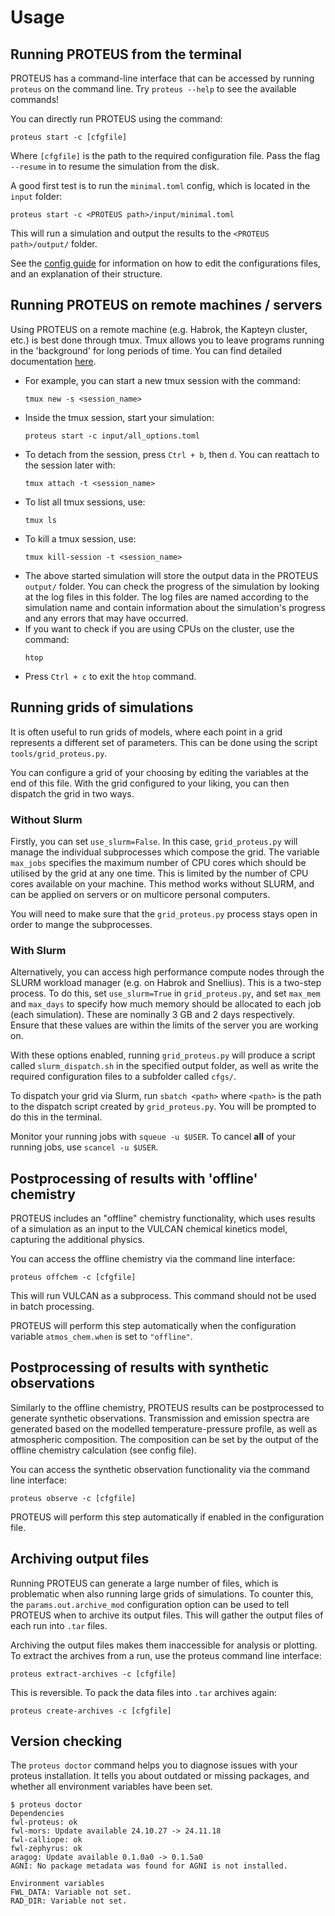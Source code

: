 # Usage

## Running PROTEUS from the terminal

PROTEUS has a command-line interface that can be accessed by running `proteus` on the command line.
Try `proteus --help` to see the available commands!

You can directly run PROTEUS using the command:

```console
proteus start -c [cfgfile]
```

Where `[cfgfile]` is the path to the required configuration file.
Pass the flag `--resume` in to resume the simulation from the disk.

A good first test is to run the `minimal.toml` config, which is located in the `input` folder:

```console
proteus start -c <PROTEUS path>/input/minimal.toml
```
This will run a simulation and output the results to the `<PROTEUS path>/output/` folder.

See the [config guide](https://fwl-proteus.readthedocs.io/en/latest/config/) for information
on how to edit the configurations files, and an explanation of their structure.


## Running PROTEUS on remote machines / servers

Using PROTEUS on a remote machine (e.g. Habrok, the Kapteyn cluster, etc.) is best done through tmux.
Tmux allows you to leave programs running in the 'background' for long periods of time.
You can find detailed documentation [here](https://tmuxcheatsheet.com/).

- For example, you can start a new tmux session with the command:
    ```console
    tmux new -s <session_name>
    ```
- Inside the tmux session, start your simulation:
    ```console
    proteus start -c input/all_options.toml
    ```
- To detach from the session, press `Ctrl + b`, then `d`. You can reattach to the session later with:
    ```console
    tmux attach -t <session_name>
    ```
- To list all tmux sessions, use:
    ```console
    tmux ls
    ```
- To kill a tmux session, use:
    ```console
    tmux kill-session -t <session_name>
    ```
- The above started simulation will store the output data in the PROTEUS `output/` folder. You can check the progress of the simulation by looking at the log files in this folder. The log files are named according to the simulation name and contain information about the simulation's progress and any errors that may have occurred.
- If you want to check if you are using CPUs on the cluster, use the command:
    ```console
    htop
    ```
- Press `Ctrl + c` to exit the `htop` command.

## Running grids of simulations

It is often useful to run grids of models, where each point in a grid represents a different
set of parameters. This can be done using the script `tools/grid_proteus.py`.

You can configure a grid of your choosing by editing the variables at the end of this file.
With the grid configured to your liking, you can then dispatch the grid in two ways.

### Without Slurm

Firstly, you can set `use_slurm=False`. In this case, `grid_proteus.py` will manage the
individual subprocesses which compose the grid. The variable `max_jobs` specifies the maximum number of CPU cores
which should be utilised by the grid at any one time. This is limited by the number of CPU
cores available on your machine. This method works without SLURM, and can be applied on servers or on multicore personal computers.

You will need to make sure that the `grid_proteus.py` process stays open in order to mange the subprocesses.

### With Slurm

Alternatively, you can access high performance compute nodes through the SLURM workload
manager (e.g. on Habrok and Snellius). This is a two-step process. To do this, set `use_slurm=True` in `grid_proteus.py`,
and set `max_mem` and `max_days` to specify how much memory should be allocated to each job (each simulation).
These are nominally 3 GB and 2 days respectively. Ensure that these values are within the limits of the server you are working on.

With these options enabled, running `grid_proteus.py` will produce a script called `slurm_dispatch.sh` in the
specified output folder, as well as write the required configuration files to a subfolder called `cfgs/`.

To dispatch your grid via Slurm, run `sbatch <path>` where `<path>` is the path to the dispatch script created
by `grid_proteus.py`. You will be prompted to do this in the terminal.

Monitor your running jobs with `squeue -u $USER`. To cancel **all** of your running jobs, use `scancel -u $USER`.


## Postprocessing of results with 'offline' chemistry

PROTEUS includes an "offline" chemistry functionality, which uses results of a simulation
as an input to the VULCAN chemical kinetics model, capturing the additional physics.

You can access the offline chemistry via the command line interface:

```console
proteus offchem -c [cfgfile]
```
This will run VULCAN as a subprocess. This command should not be used in batch processing.

PROTEUS will perform this step automatically when the configuration variable
`atmos_chem.when` is set to `"offline"`.


## Postprocessing of results with synthetic observations

Similarly to the offline chemistry, PROTEUS results can be postprocessed to generate
synthetic observations. Transmission and emission spectra are generated based on the
modelled temperature-pressure profile, as well as atmospheric composition. The composition
can be set by the output of the offline chemistry calculation (see config file).

You can access the synthetic observation functionality via the command line interface:

```console
proteus observe -c [cfgfile]
```

PROTEUS will perform this step automatically if enabled in the configuration file.

## Archiving output files

Running PROTEUS can generate a large number of files, which is problematic when also running
large grids of simulations. To counter this, the `params.out.archive_mod` configuration
option can be used to tell PROTEUS when to archive its output files. This will gather the
output files of each run into `.tar` files.

Archiving the output files makes them inaccessible for analysis or plotting. To extract the
archives from a run, use the proteus command line interface:
```console
proteus extract-archives -c [cfgfile]
```

This is reversible. To pack the data files into `.tar` archives again:
```console
proteus create-archives -c [cfgfile]
```

## Version checking

The `proteus doctor` command helps you to diagnose issues with your proteus installation.
It tells you about outdated or missing packages, and whether all environment variables have been set.

```console
$ proteus doctor
Dependencies
fwl-proteus: ok
fwl-mors: Update available 24.10.27 -> 24.11.18
fwl-calliope: ok
fwl-zephyrus: ok
aragog: Update available 0.1.0a0 -> 0.1.5a0
AGNI: No package metadata was found for AGNI is not installed.

Environment variables
FWL_DATA: Variable not set.
RAD_DIR: Variable not set.
```
